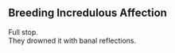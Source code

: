 Breeding Incredulous Affection
------------------------------
Full stop.  
They drowned it with banal reflections.  
